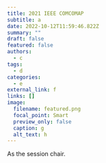```yaml
---
title: 2021 IEEE COMCOMAP
subtitle: a
date: 2022-10-12T11:59:46.822Z
summary: ""
draft: false
featured: false
authors:
  - c
tags:
  - d
categories:
  - e
external_link: f
links: []
image:
  filename: featured.png
  focal_point: Smart
  preview_only: false
  caption: g
  alt_text: h
---
```

As the session chair.